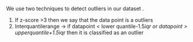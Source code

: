 
We use two techniques to detect outliers in our dataset .
1. If z-score >3 then we say that the data point is a outliers
2. Interquantilerange -> if datapoint < lower quantile-1.5*iqr or datapoint > upperquantile+1.5*iqr then it is classified as an outlier
